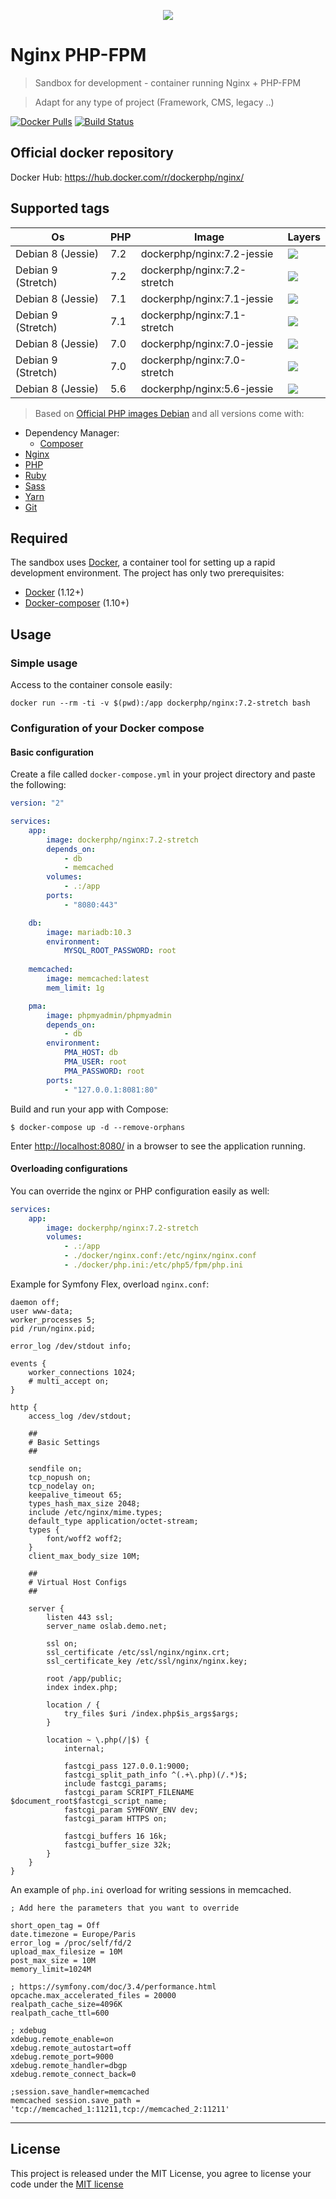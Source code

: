 <p align="center">
    <img src="https://avatars2.githubusercontent.com/u/29777546?s=200&v=4?v=3&s=200">
</p>

Nginx PHP-FPM
========================
> Sandbox for development - container running Nginx + PHP-FPM

> Adapt for any type of project (Framework, CMS, legacy ..)

 [![Docker Pulls](https://img.shields.io/docker/pulls/dockerphp/nginx.svg)](#)  [![Build Status](https://api.travis-ci.org/OsLab/docker-php-nginx.svg?branch=master)](#) 

## Official docker repository

Docker Hub: https://hub.docker.com/r/dockerphp/nginx/

## Supported tags
| Os                 | PHP | Image                       | Layers |
|--------------------|-----|-----------------------------|--------|
| Debian 8 (Jessie)  | 7.2 | dockerphp/nginx:7.2-jessie  | [![](https://images.microbadger.com/badges/image/dockerphp/nginx:7.2-jessie.svg)](https://microbadger.com/images/dockerphp/nginx:7.2-jessie) |
| Debian 9 (Stretch) | 7.2 | dockerphp/nginx:7.2-stretch | [![](https://images.microbadger.com/badges/image/dockerphp/nginx:7.2-stretch.svg)](https://microbadger.com/images/dockerphp/nginx:7.2-stretch) |
| Debian 8 (Jessie)  | 7.1 | dockerphp/nginx:7.1-jessie  | [![](https://images.microbadger.com/badges/image/dockerphp/nginx:7.1-jessie.svg)](https://microbadger.com/images/dockerphp/nginx:7.1-jessie) |
| Debian 9 (Stretch) | 7.1 | dockerphp/nginx:7.1-stretch | [![](https://images.microbadger.com/badges/image/dockerphp/nginx:7.1-stretch.svg)](https://microbadger.com/images/dockerphp/nginx:7.1-stretch) |
| Debian 8 (Jessie)  | 7.0 | dockerphp/nginx:7.0-jessie  | [![](https://images.microbadger.com/badges/image/dockerphp/nginx:7.0-jessie.svg)](https://microbadger.com/images/dockerphp/nginx:7.0-jessie) |
| Debian 9 (Stretch) | 7.0 | dockerphp/nginx:7.0-stretch | [![](https://images.microbadger.com/badges/image/dockerphp/nginx:7.0-stretch.svg)](https://microbadger.com/images/dockerphp/nginx:7.0-stretch)
| Debian 8 (Jessie)  | 5.6 | dockerphp/nginx:5.6-jessie  | [![](https://images.microbadger.com/badges/image/dockerphp/nginx:5.6-jessie.svg)](https://microbadger.com/images/dockerphp/nginx:5.6-jessie) |
> Based on [Official PHP images Debian](https://hub.docker.com/_/debian/) and all versions come with:

* Dependency Manager:
    * [Composer]
* [Nginx]
* [PHP]
* [Ruby]
* [Sass]
* [Yarn]
* [Git]

## Required

The sandbox uses [Docker][docker], a container tool for setting up a rapid development environment. The project has only two prerequisites:

- [Docker][docker] (1.12+)
- [Docker-composer][docker-compose] (1.10+)

## Usage

### Simple usage

Access to the container console easily:

    docker run --rm -ti -v $(pwd):/app dockerphp/nginx:7.2-stretch bash

### Configuration of your Docker compose

#### Basic configuration

Create a file called `docker-compose.yml` in your project directory and paste the following:

```yaml
version: "2"

services:
    app:
        image: dockerphp/nginx:7.2-stretch
        depends_on:
            - db
            - memcached
        volumes:
            - .:/app
        ports:
            - "8080:443"

    db:
        image: mariadb:10.3
        environment:
            MYSQL_ROOT_PASSWORD: root
  
    memcached:
        image: memcached:latest
        mem_limit: 1g

    pma:
        image: phpmyadmin/phpmyadmin
        depends_on:
            - db
        environment:
            PMA_HOST: db
            PMA_USER: root
            PMA_PASSWORD: root
        ports:
            - "127.0.0.1:8081:80"
```

Build and run your app with Compose:

```
$ docker-compose up -d --remove-orphans
```

Enter [http://localhost:8080/](http://localhost:8080/) in a browser to see the application running.

#### Overloading configurations

You can override the nginx or PHP configuration easily as well:

```yaml
services:
    app:
        image: dockerphp/nginx:7.2-stretch
        volumes:
            - .:/app
            - ./docker/nginx.conf:/etc/nginx/nginx.conf
            - ./docker/php.ini:/etc/php5/fpm/php.ini
```

Example for Symfony Flex, overload `nginx.conf`:

```
daemon off;
user www-data;
worker_processes 5;
pid /run/nginx.pid;

error_log /dev/stdout info;

events {
    worker_connections 1024;
    # multi_accept on;
}

http {
    access_log /dev/stdout;

    ##
    # Basic Settings
    ##

    sendfile on;
    tcp_nopush on;
    tcp_nodelay on;
    keepalive_timeout 65;
    types_hash_max_size 2048;
    include /etc/nginx/mime.types;
    default_type application/octet-stream;
    types {
        font/woff2 woff2;
    }
    client_max_body_size 10M;

    ##
    # Virtual Host Configs
    ##

    server {
        listen 443 ssl;
        server_name oslab.demo.net;

        ssl on;
        ssl_certificate /etc/ssl/nginx/nginx.crt;
        ssl_certificate_key /etc/ssl/nginx/nginx.key;

        root /app/public;
        index index.php;

        location / {
            try_files $uri /index.php$is_args$args;
        }

        location ~ \.php(/|$) {
            internal;

            fastcgi_pass 127.0.0.1:9000;
            fastcgi_split_path_info ^(.+\.php)(/.*)$;
            include fastcgi_params;
            fastcgi_param SCRIPT_FILENAME $document_root$fastcgi_script_name;
            fastcgi_param SYMFONY_ENV dev;
            fastcgi_param HTTPS on;

            fastcgi_buffers 16 16k;
            fastcgi_buffer_size 32k;
        }
    }
}
```

An example of `php.ini` overload for writing sessions in memcached.

```
; Add here the parameters that you want to override

short_open_tag = Off
date.timezone = Europe/Paris
error_log = /proc/self/fd/2
upload_max_filesize = 10M
post_max_size = 10M
memory_limit=1024M

; https://symfony.com/doc/3.4/performance.html
opcache.max_accelerated_files = 20000
realpath_cache_size=4096K
realpath_cache_ttl=600

; xdebug
xdebug.remote_enable=on
xdebug.remote_autostart=off
xdebug.remote_port=9000
xdebug.remote_handler=dbgp
xdebug.remote_connect_back=0

;session.save_handler=memcached
memcached session.save_path = 'tcp://memcached_1:11211,tcp://memcached_2:11211'
```

---

## License

This project is released under the MIT License, you agree to license your code under the [MIT license](LICENSE)

[docker]: https://www.docker.com
[docker-compose]: https://docs.docker.com/compose/install/
[Sass]: http://sass-lang.com/
[Yarn]: https://yarnpkg.com
[Git]: https://git-scm.com/
[PHP]: https://secure.php.net/
[Ruby]: https://www.ruby-lang.org/
[Nginx]: https://nginx.org/
[Composer]: https://getcomposer.org/
